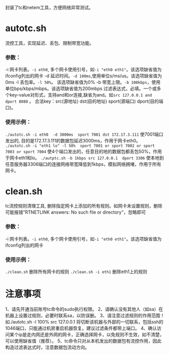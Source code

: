 封装了tc和netem工具，方便网络异常测试。

autotc.sh
===================================
流控工具，实现延迟、丢包、限制带宽功能。


### 参数：
-i  网卡列表。`-i eth0`, 多个网卡使用引号，如`-i "eth0 eth1"`。该选项缺省值为ifconfig列出的网卡
-d  延迟时间。`-d 100ms`,使用单位s/ms/us。该选项缺省值为0ms
-l  丢包率。`-l 50%`。 该选项缺省值为0%
-b  带宽上限。`-b 100kbps`，使用单位bps/kbps/mbps。该选项缺省值为200mbps
过滤表达式，必填。一个或多个key-value对形式，支持and和or连接,缺省为and。如`src 127.0.0.1 and dport 8080` 。 合法key：src(源地址) dst(目的地址) sport(源端口) dport(目的端口)。


### 使用示例：
`./autotc.sh -i eth0  -d 3000ms  sport 7001 dst 172.17.3.111`  使7001端口发出的, 目的是172.17.3.111的数据包延迟3000ms，作用于网卡eth0。
`./autotc.sh -i "eth1 lo" -l 50%  sport 7001 or sport 7002 or sport 7003 or sport 7004`   使4个端口发出的，任意目的地的数据包都丢包50%，作用于网卡eth1和lo。
`./autptc.sh -b 1kbps src 127.0.0.1  dport 3306` 使本地到任意服务器3306端口的连接网络带宽降低到1kbps，模拟网络拥堵，作用于所有网卡。


clean.sh
===================================
tc流控规则清理工具, 删除指定网卡上添加的所有规则。如网卡未设置规则，删除可能报错"RTNETLINK answers: No such file or directory"，忽略即可

### 参数：
-i  网卡列表。`-i eth0`, 多个网卡使用引号，如`-i "eth0 eth1"`。该选项缺省值为ifconfig列出的网卡

### 使用示例：
`./clean.sh`  删除所有网卡的规则
`./clean.sh -i eth1`  删除eth1上的规则


注意事项
===================================
1、请先开通当前账号tc命令的sudo执行权限。
2、请确认没有其他人（如sa）在机器上设置过规则，必要时联系sa，以防误删。
3、请注意过滤规则的作用范围！ 如./autotc.sh -l 100% src 127.0.0.1 将切断该机器与外部的一切联系，包括ssh的1046端口，只能通过机房重启机器恢复。建议过滤条件都带上端口。
4、确认访问某个ip是走内网还是外网的网卡，正确选择网卡，以免规则不生效，如不清楚，可以使用缺省值（推荐）。
5、tc命令只对从本机发出的数据包有流控作用，因此构造过滤表达式时，注意数据包流动方向。